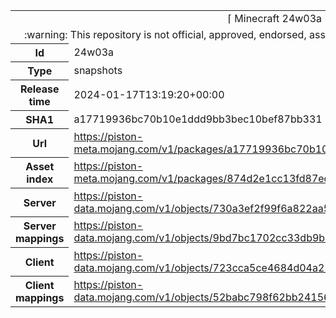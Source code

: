 <html><table>
<tr><td colspan="2" align="center"><img width="0" height="0"><br/>⌈ Minecraft 24w03a ⌋<br/><img width="0" height="0"></td></tr>
<tr><td colspan="2" align="center"><img width="0" height="0"><br/>
:warning: This repository is not official, approved, endorsed, associated or connected with Mojang :warning:
<br/><img width="0" height="0"></td></tr>
<tr><th>Id</th><td>24w03a</td></tr>
<tr><th>Type</th><td>snapshots</td></tr>
<tr><th>Release time</th><td>2024-01-17T13:19:20+00:00</td></tr>
<tr><th>SHA1</th><td>a17719936bc70b10e1ddd9bb3bec10bef87bb331</td></tr>
<tr><th>Url</th><td><a href="https://piston-meta.mojang.com/v1/packages/a17719936bc70b10e1ddd9bb3bec10bef87bb331/24w03a.json">https://piston-meta.mojang.com/v1/packages/a17719936bc70b10e1ddd9bb3bec10bef87bb331/24w03a.json</a></td></tr>
<tr><th>Asset index</th><td><a href="https://piston-meta.mojang.com/v1/packages/874d2e1cc13fd87eda4e4233c857292aee5930d4/12.json">https://piston-meta.mojang.com/v1/packages/874d2e1cc13fd87eda4e4233c857292aee5930d4/12.json</a></td></tr>
<tr><th>Server</th><td><a href="https://piston-data.mojang.com/v1/objects/730a3ef2f99f6a822aa504bfee2eb5372d826293/server.jar">https://piston-data.mojang.com/v1/objects/730a3ef2f99f6a822aa504bfee2eb5372d826293/server.jar</a></td></tr>
<tr><th>Server mappings</th><td><a href="https://piston-data.mojang.com/v1/objects/9bd7bc1702cc33db9baf44b7ff081e420d65aebf/server.txt">https://piston-data.mojang.com/v1/objects/9bd7bc1702cc33db9baf44b7ff081e420d65aebf/server.txt</a></td></tr>
<tr><th>Client</th><td><a href="https://piston-data.mojang.com/v1/objects/723cca5ce4684d04a259a7860a41e75856a5c08a/client.jar">https://piston-data.mojang.com/v1/objects/723cca5ce4684d04a259a7860a41e75856a5c08a/client.jar</a></td></tr>
<tr><th>Client mappings</th><td><a href="https://piston-data.mojang.com/v1/objects/52babc798f62bb24156e66199193f568f0e56c53/client.txt">https://piston-data.mojang.com/v1/objects/52babc798f62bb24156e66199193f568f0e56c53/client.txt</a></td></tr>
</table></html>